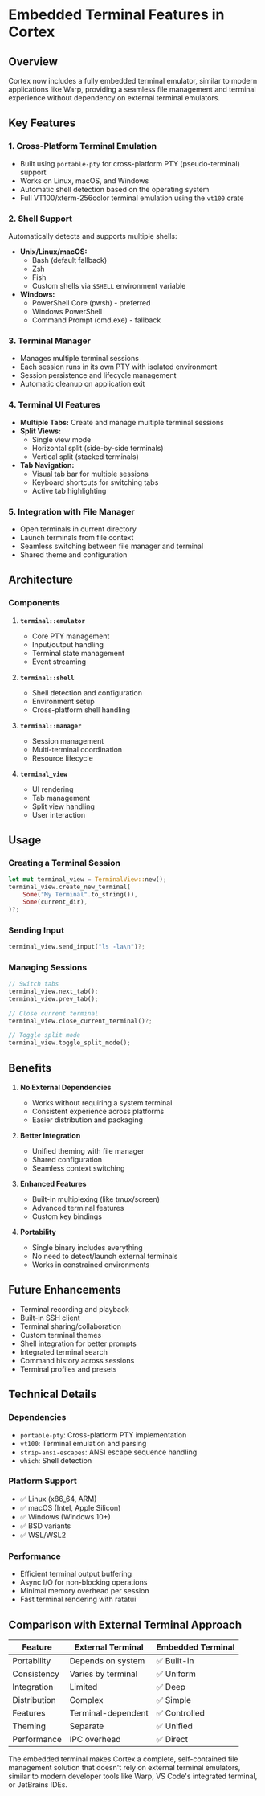 # Embedded Terminal Features in Cortex

## Overview
Cortex now includes a fully embedded terminal emulator, similar to modern applications like Warp, providing a seamless file management and terminal experience without dependency on external terminal emulators.

## Key Features

### 1. **Cross-Platform Terminal Emulation**
- Built using `portable-pty` for cross-platform PTY (pseudo-terminal) support
- Works on Linux, macOS, and Windows
- Automatic shell detection based on the operating system
- Full VT100/xterm-256color terminal emulation using the `vt100` crate

### 2. **Shell Support**
Automatically detects and supports multiple shells:
- **Unix/Linux/macOS:**
  - Bash (default fallback)
  - Zsh
  - Fish
  - Custom shells via `$SHELL` environment variable
- **Windows:**
  - PowerShell Core (pwsh) - preferred
  - Windows PowerShell
  - Command Prompt (cmd.exe) - fallback

### 3. **Terminal Manager**
- Manages multiple terminal sessions
- Each session runs in its own PTY with isolated environment
- Session persistence and lifecycle management
- Automatic cleanup on application exit

### 4. **Terminal UI Features**
- **Multiple Tabs:** Create and manage multiple terminal sessions
- **Split Views:** 
  - Single view mode
  - Horizontal split (side-by-side terminals)
  - Vertical split (stacked terminals)
- **Tab Navigation:**
  - Visual tab bar for multiple sessions
  - Keyboard shortcuts for switching tabs
  - Active tab highlighting

### 5. **Integration with File Manager**
- Open terminals in current directory
- Launch terminals from file context
- Seamless switching between file manager and terminal
- Shared theme and configuration

## Architecture

### Components

1. **`terminal::emulator`**
   - Core PTY management
   - Input/output handling
   - Terminal state management
   - Event streaming

2. **`terminal::shell`**
   - Shell detection and configuration
   - Environment setup
   - Cross-platform shell handling

3. **`terminal::manager`**
   - Session management
   - Multi-terminal coordination
   - Resource lifecycle

4. **`terminal_view`**
   - UI rendering
   - Tab management
   - Split view handling
   - User interaction

## Usage

### Creating a Terminal Session
```rust
let mut terminal_view = TerminalView::new();
terminal_view.create_new_terminal(
    Some("My Terminal".to_string()),
    Some(current_dir),
)?;
```

### Sending Input
```rust
terminal_view.send_input("ls -la\n")?;
```

### Managing Sessions
```rust
// Switch tabs
terminal_view.next_tab();
terminal_view.prev_tab();

// Close current terminal
terminal_view.close_current_terminal()?;

// Toggle split mode
terminal_view.toggle_split_mode();
```

## Benefits

1. **No External Dependencies**
   - Works without requiring a system terminal
   - Consistent experience across platforms
   - Easier distribution and packaging

2. **Better Integration**
   - Unified theming with file manager
   - Shared configuration
   - Seamless context switching

3. **Enhanced Features**
   - Built-in multiplexing (like tmux/screen)
   - Advanced terminal features
   - Custom key bindings

4. **Portability**
   - Single binary includes everything
   - No need to detect/launch external terminals
   - Works in constrained environments

## Future Enhancements

- Terminal recording and playback
- Built-in SSH client
- Terminal sharing/collaboration
- Custom terminal themes
- Shell integration for better prompts
- Integrated terminal search
- Command history across sessions
- Terminal profiles and presets

## Technical Details

### Dependencies
- `portable-pty`: Cross-platform PTY implementation
- `vt100`: Terminal emulation and parsing
- `strip-ansi-escapes`: ANSI escape sequence handling
- `which`: Shell detection

### Platform Support
- ✅ Linux (x86_64, ARM)
- ✅ macOS (Intel, Apple Silicon)
- ✅ Windows (Windows 10+)
- ✅ BSD variants
- ✅ WSL/WSL2

### Performance
- Efficient terminal output buffering
- Async I/O for non-blocking operations
- Minimal memory overhead per session
- Fast terminal rendering with ratatui

## Comparison with External Terminal Approach

| Feature | External Terminal | Embedded Terminal |
|---------|------------------|-------------------|
| Portability | Depends on system | ✅ Built-in |
| Consistency | Varies by terminal | ✅ Uniform |
| Integration | Limited | ✅ Deep |
| Distribution | Complex | ✅ Simple |
| Features | Terminal-dependent | ✅ Controlled |
| Theming | Separate | ✅ Unified |
| Performance | IPC overhead | ✅ Direct |

The embedded terminal makes Cortex a complete, self-contained file management solution that doesn't rely on external terminal emulators, similar to modern developer tools like Warp, VS Code's integrated terminal, or JetBrains IDEs.
